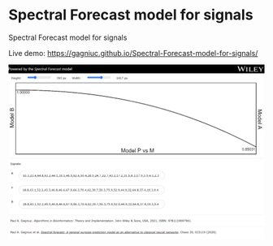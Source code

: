 # Spectral Forecast model for signals
Spectral Forecast model for signals

Live demo: https://gagniuc.github.io/Spectral-Forecast-model-for-signals/

![screenshot](https://github.com/Gagniuc/Spectral-Forecast-model-for-signals/blob/main/%5BG%5D%20Spectral%20Forecast%20model%20for%20signals.png)
